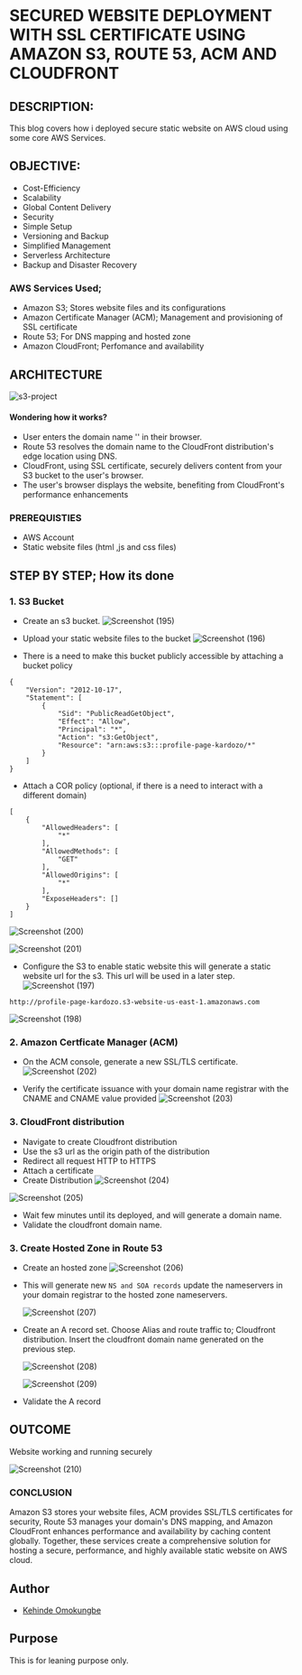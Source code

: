 #  SECURED WEBSITE DEPLOYMENT WITH SSL CERTIFICATE USING AMAZON S3, ROUTE 53, ACM AND CLOUDFRONT
## DESCRIPTION: 
This blog covers how i deployed secure static website on AWS cloud using some core AWS Services.

## OBJECTIVE:
- Cost-Efficiency
- Scalability
- Global Content Delivery
- Security
- Simple Setup
- Versioning and Backup
- Simplified Management
- Serverless Architecture
- Backup and Disaster Recovery


### AWS Services Used;
- Amazon S3; Stores website files and its configurations
- Amazon Certificate Manager (ACM); Management and provisioning of SSL certificate
- Route 53; For DNS mapping and hosted zone
- Amazon CloudFront; Perfomance and availability


## ARCHITECTURE
![s3-project](https://github.com/OK-CodeClinic/Secured_website_deployment_with_SSL-Certificate_built_with_Amazon_S3_Route-53_ACM_and_CloudFront/assets/100064229/66ef7e6b-e204-43b6-9370-6f6c9ac3c5aa)



#### Wondering how it works?
- User enters the domain name '' in their browser.
- Route 53 resolves the domain name to the CloudFront distribution's edge location using DNS.
- CloudFront, using SSL certificate, securely delivers content from your S3 bucket to the user's browser.
- The user's browser displays the website, benefiting from CloudFront's performance enhancements


### PREREQUISTIES
- AWS Account
- Static website files (html ,js and css files)






## STEP BY STEP; How its done
### 1. S3 Bucket
- Create an s3 bucket.
  ![Screenshot (195)](https://github.com/OK-CodeClinic/Secured_website_deployment_with_SSL-Certificate_built_with_Amazon_S3_Route-53_ACM_and_CloudFront/assets/100064229/a901634d-9bbe-49b9-964c-ede491b0b7aa)

  
- Upload your static website files to the bucket
  ![Screenshot (196)](https://github.com/OK-CodeClinic/Secured_website_deployment_with_SSL-Certificate_built_with_Amazon_S3_Route-53_ACM_and_CloudFront/assets/100064229/f10f4488-a803-4b18-9b50-57d47db2a9a0)

  
- There is a need to make this bucket publicly accessible by attaching a bucket policy
```
{
    "Version": "2012-10-17",
    "Statement": [
        {
            "Sid": "PublicReadGetObject",
            "Effect": "Allow",
            "Principal": "*",
            "Action": "s3:GetObject",
            "Resource": "arn:aws:s3:::profile-page-kardozo/*"
        }
    ]
}
```
- Attach a COR policy (optional, if there is a need to interact with a different domain)
```
[
    {
        "AllowedHeaders": [
            "*"
        ],
        "AllowedMethods": [
            "GET"
        ],
        "AllowedOrigins": [
            "*"
        ],
        "ExposeHeaders": []
    }
]
```
![Screenshot (200)](https://github.com/OK-CodeClinic/Secured_website_deployment_with_SSL-Certificate_built_with_Amazon_S3_Route-53_ACM_and_CloudFront/assets/100064229/9155ae85-37d4-485b-8281-1075c9459ae2)

![Screenshot (201)](https://github.com/OK-CodeClinic/Secured_website_deployment_with_SSL-Certificate_built_with_Amazon_S3_Route-53_ACM_and_CloudFront/assets/100064229/1cb8c388-790a-4995-8e0a-3df70888ebd9)




- Configure the S3 to enable static website this will generate a static website url for the s3. This url will be used in a later step.
  ![Screenshot (197)](https://github.com/OK-CodeClinic/Secured_website_deployment_with_SSL-Certificate_built_with_Amazon_S3_Route-53_ACM_and_CloudFront/assets/100064229/7c3d4f98-ddd3-4778-b499-58339f52ccd5)

```
http://profile-page-kardozo.s3-website-us-east-1.amazonaws.com
```
![Screenshot (198)](https://github.com/OK-CodeClinic/Secured_website_deployment_with_SSL-Certificate_built_with_Amazon_S3_Route-53_ACM_and_CloudFront/assets/100064229/e38e2269-b2e7-411e-8b76-55bedb60b610)


### 2. Amazon Certficate Manager (ACM)
- On the ACM console, generate a new SSL/TLS certificate.
  ![Screenshot (202)](https://github.com/OK-CodeClinic/Secured_website_deployment_with_SSL-Certificate_built_with_Amazon_S3_Route-53_ACM_and_CloudFront/assets/100064229/fa9d31eb-d343-4e36-8a46-6a18837619a2)

- Verify the certificate issuance with your domain name registrar with the CNAME and CNAME value provided
  ![Screenshot (203)](https://github.com/OK-CodeClinic/Secured_website_deployment_with_SSL-Certificate_built_with_Amazon_S3_Route-53_ACM_and_CloudFront/assets/100064229/1d8a3bd3-d250-474b-9083-d8614d7f6353)


### 3. CloudFront distribution
- Navigate to create Cloudfront distribution
- Use the s3 url as the origin path of the distribution
- Redirect all request HTTP to HTTPS
- Attach a certificate
- Create Distribution
![Screenshot (204)](https://github.com/OK-CodeClinic/Secured_website_deployment_with_SSL-Certificate_built_with_Amazon_S3_Route-53_ACM_and_CloudFront/assets/100064229/e21508af-46a6-40ce-a6d9-df78b0f94f01)

![Screenshot (205)](https://github.com/OK-CodeClinic/Secured_website_deployment_with_SSL-Certificate_built_with_Amazon_S3_Route-53_ACM_and_CloudFront/assets/100064229/fbac18f6-4941-4519-834d-483deb1f1b95)


- Wait few minutes until its deployed, and will generate a domain name. 
- Validate the cloudfront domain name.


### 3. Create Hosted Zone in Route 53
- Create an hosted zone
  ![Screenshot (206)](https://github.com/OK-CodeClinic/Secured_website_deployment_with_SSL-Certificate_built_with_Amazon_S3_Route-53_ACM_and_CloudFront/assets/100064229/7bc9c75b-a4d7-4d20-88c7-980996fc8237)

- This will generate new ```NS and SOA records``` update the nameservers in your domain registrar to the hosted zone nameservers.

  ![Screenshot (207)](https://github.com/OK-CodeClinic/Secured_website_deployment_with_SSL-Certificate_built_with_Amazon_S3_Route-53_ACM_and_CloudFront/assets/100064229/646c3971-220d-40fc-9906-db8b8624d187)

- Create an A record set. Choose Alias and route traffic to; Cloudfront distribution. Insert the cloudfront domain name generated on the previous step.

  ![Screenshot (208)](https://github.com/OK-CodeClinic/Secured_website_deployment_with_SSL-Certificate_built_with_Amazon_S3_Route-53_ACM_and_CloudFront/assets/100064229/b0ab8306-b399-47db-8fd4-94799f0a1866)

  ![Screenshot (209)](https://github.com/OK-CodeClinic/Secured_website_deployment_with_SSL-Certificate_built_with_Amazon_S3_Route-53_ACM_and_CloudFront/assets/100064229/48a715e6-0bee-480e-be66-0b2e455eb912)

- Validate the A record

## OUTCOME
Website working and running securely

![Screenshot (210)](https://github.com/OK-CodeClinic/Secured_website_deployment_with_SSL-Certificate_built_with_Amazon_S3_Route-53_ACM_and_CloudFront/assets/100064229/1667c0f1-c7dd-479c-bc62-435fa6f7affe)


### CONCLUSION
Amazon S3 stores your website files, ACM provides SSL/TLS certificates for security, Route 53 manages your domain's DNS mapping, and Amazon CloudFront enhances performance and availability by caching content globally. Together, these services create a comprehensive solution for hosting a secure, performance, and highly available static website on AWS cloud.

## Author

- [Kehinde Omokungbe](https://www.github.com/OK-CodeClinic)



## Purpose
This is for leaning purpose only.

